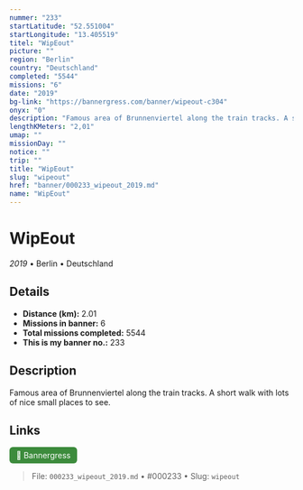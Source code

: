 ```yaml
---
nummer: "233"
startLatitude: "52.551004"
startLongitude: "13.405519"
titel: "WipEout"
picture: ""
region: "Berlin"
country: "Deutschland"
completed: "5544"
missions: "6"
date: "2019"
bg-link: "https://bannergress.com/banner/wipeout-c304"
onyx: "0"
description: "Famous area of Brunnenviertel along the train tracks. A short walk with lots of nice small places to see."
lengthKMeters: "2,01"
umap: ""
missionDay: ""
notice: ""
trip: ""
title: "WipEout"
slug: "wipeout"
href: "banner/000233_wipeout_2019.md"
name: "WipEout"
---
```

# WipEout

*2019* • Berlin • Deutschland





## Details
- **Distance (km):** 2.01
- **Missions in banner:** 6
- **Total missions completed:** 5544
- **This is my banner no.:** 233



## Description
Famous area of Brunnenviertel along the train tracks. A short walk with lots of nice small places to see.



## Links
<a href="https://bannergress.com/banner/wipeout-c304" target="_blank" style="display:inline-block;margin-right:8px;padding:6px 12px;background:#3c8b3c;color:#fff;text-decoration:none;border-radius:6px;">🔗 Bannergress</a>



> File: `000233_wipeout_2019.md`
> • #000233
> • Slug: `wipeout`
